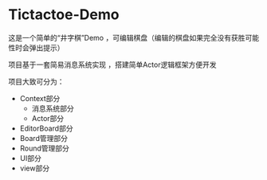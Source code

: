 # Tictactoe-Demo

这是一个简单的“井字棋”Demo
，可编辑棋盘（编辑的棋盘如果完全没有获胜可能性时会弹出提示）

项目基于一套简易消息系统实现
，搭建简单Actor逻辑框架方便开发

项目大致可分为：
- Context部分
  - 消息系统部分
  - Actor部分
- EditorBoard部分
- Board管理部分
- Round管理部分
- UI部分
- view部分
